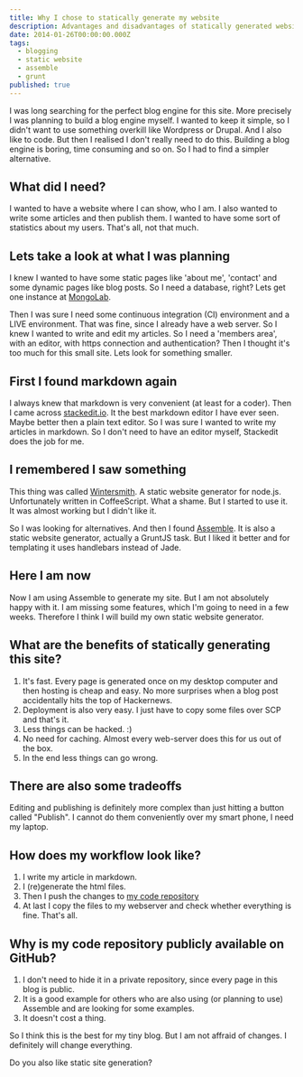 ```yaml
---
title: Why I chose to statically generate my website
description: Advantages and disadvantages of statically generated websites
date: 2014-01-26T00:00:00.000Z
tags:
  - blogging
  - static website
  - assemble
  - grunt
published: true
---
```


I was long searching for the perfect blog engine for this site. More precisely I was planning to build a blog engine myself. I wanted to keep it simple, so I didn't want to use something overkill like Wordpress or Drupal. And I also like to code. But then I realised I don't really need to do this. Building a blog engine is boring, time consuming and so on. So I had to find a simpler alternative.

<!-- readmore -->

## What did I need?
I wanted to have a website where I can show, who I am. I also wanted to write some articles and then publish them.
I wanted to have some sort of statistics about my users. That's all, not that much.


## Lets take a look at what I was planning
I knew I wanted to have some static pages like 'about me', 'contact' and some dynamic pages like blog posts. So I need a database, right?
Lets get one instance at <a href="http://mongolab.com" rel="external,nofollow">MongoLab</a>.

Then I was sure I need some continuous integration (CI) environment and a LIVE environment. That was fine, since I already have a web server.
So I knew I wanted to write and edit my articles. So I need a 'members area', with an editor, with https connection and authentication?
Then I thought it's too much for this small site. Lets look for something smaller.

## First I found markdown again
I always knew that markdown is very convenient (at least for a coder). Then I came across <a href="http://stackedit.io" rel="external,nofollow">stackedit.io</a>.
It the best markdown editor I have ever seen. Maybe better then a plain text editor.
So I was sure I wanted to write my articles in markdown. So I don't need to have an editor myself, Stackedit does the job for me.

## I remembered I saw something
This thing was called <a href="http://wintersmith.io/" rel="external,nofollow">Wintersmith</a>. A static website generator for node.js.
Unfortunately written in CoffeeScript. What a shame. But I started to use it. It was almost working but I didn't like it.

So I was looking for alternatives. And then I found <a href="http://assemble.io">Assemble</a>.
It is also a static website generator, actually a GruntJS task. But I liked it better and for templating it uses handlebars instead of Jade.

## Here I am now
Now I am using Assemble to generate my site. But I am not absolutely happy with it. I am missing some features, which I'm going to need in a few weeks.
Therefore I think I will build my own static website generator.

## What are the benefits of statically generating this site?
1. It's fast. Every page is generated once on my desktop computer and then hosting is cheap and easy. No more surprises when a blog post accidentally hits the top of Hackernews.
1. Deployment is also very easy. I just have to copy some files over SCP and that's it.
1. Less things can be hacked. :)
1. No need for caching. Almost every web-server does this for us out of the box.
1. In the end less things can go wrong.

## There are also some tradeoffs
Editing and publishing is definitely more complex than just hitting a button called "Publish". I cannot do them conveniently over my smart phone, I need my laptop.

## How does my workflow look like?
1. I write my article in markdown.
1. I (re)generate the html files.
1. Then I push the changes to <a href="http://github.com/bdadam/bdadam.com" rel="external,nofollow">my code repository</a>
1. At last I copy the files to my webserver and check whether everything is fine. That's all.

## Why is my code repository publicly available on GitHub?
1. I don't need to hide it in a private repository, since every page in this blog is public.
1. It is a good example for others who are also using (or planning to use) Assemble and are looking for some examples.
1. It doesn't cost a thing.

So I think this is the best for my tiny blog. But I am not affraid of changes. I definitely will change everything.

Do you also like static site generation?
